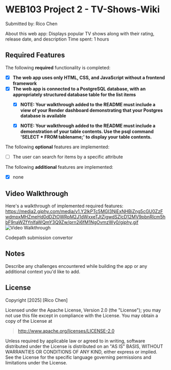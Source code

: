 # WEB103 Project 2 - TV-Shows-Wiki

Submitted by: Rico Chen

About this web app: Displays popular TV shows along with their rating, release date, and description
Time spent: 1 hours

## Required Features

The following **required** functionality is completed:

<!-- Make sure to check off completed functionality below -->
- [X] **The web app uses only HTML, CSS, and JavaScript without a frontend framework**
- [X] **The web app is connected to a PostgreSQL database, with an appropriately structured database table for the list items**
  - [X] **NOTE: Your walkthrough added to the README must include a view of your Render dashboard demonstrating that your Postgres database is available**
  - [X]  **NOTE: Your walkthrough added to the README must include a demonstration of your table contents. Use the psql command 'SELECT * FROM tablename;' to display your table contents.**


The following **optional** features are implemented:

- [ ] The user can search for items by a specific attribute

The following **additional** features are implemented:

- [X] none

## Video Walkthrough

Here's a walkthrough of implemented required features:
https://media2.giphy.com/media/v1.Y2lkPTc5MGI3NjExNHBiZng5cGU0ZzFwdmpxMHZmeHd0dDZtOWRpM2J1dWxxeTJtZjgwdSZlcD12MV9pbnRlcm5hbF9naWZfYnlfaWQmY3Q9Zw/prn2i6fM1NgOvmzWy0/giphy.gif
<img src='https://media2.giphy.com/media/v1.Y2lkPTc5MGI3NjExNHBiZng5cGU0ZzFwdmpxMHZmeHd0dDZtOWRpM2J1dWxxeTJtZjgwdSZlcD12MV9pbnRlcm5hbF9naWZfYnlfaWQmY3Q9Zw/prn2i6fM1NgOvmzWy0/giphy.gif' title='Video Walkthrough' width='' alt='Video Walkthrough' />

<!-- Replace this with whatever GIF tool you used! -->
Codepath submission convertor
<!-- Recommended tools:
[Kap](https://getkap.co/) for macOS
[ScreenToGif](https://www.screentogif.com/) for Windows
[peek](https://github.com/phw/peek) for Linux. -->

## Notes

Describe any challenges encountered while building the app or any additional context you'd like to add.

## License

Copyright [2025] [Rico Chen]

Licensed under the Apache License, Version 2.0 (the "License"); you may not use this file except in compliance with the License. You may obtain a copy of the License at

> http://www.apache.org/licenses/LICENSE-2.0

Unless required by applicable law or agreed to in writing, software distributed under the License is distributed on an "AS IS" BASIS, WITHOUT WARRANTIES OR CONDITIONS OF ANY KIND, either express or implied. See the License for the specific language governing permissions and limitations under the License.
